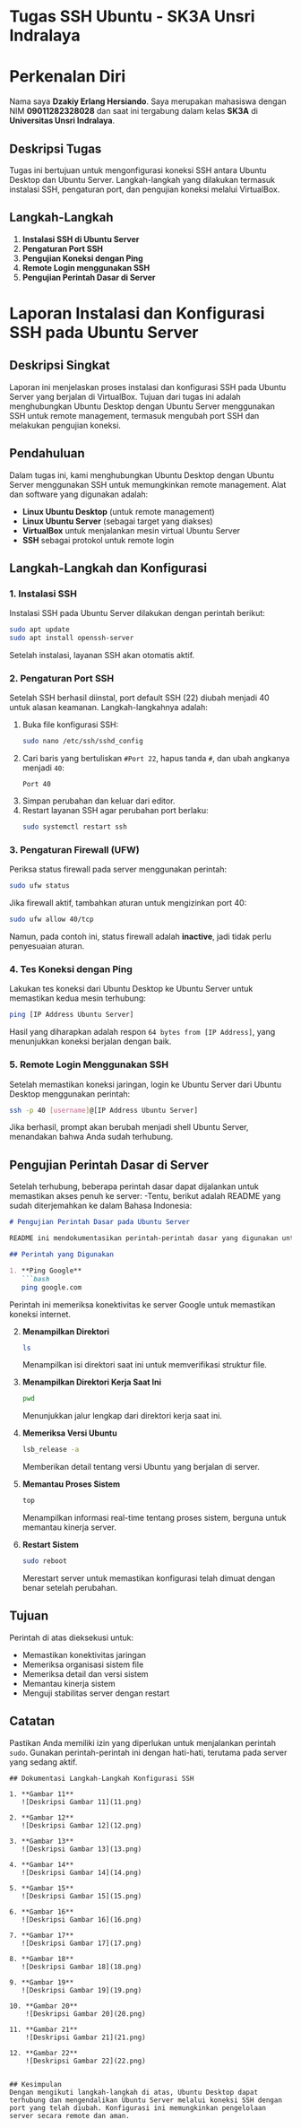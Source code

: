 # Tugas SSH Ubuntu - SK3A Unsri Indralaya

# Perkenalan Diri

Nama saya **Dzakiy Erlang Hersiando**. Saya merupakan mahasiswa dengan NIM **09011282328028** dan saat ini tergabung dalam kelas **SK3A** di **Universitas Unsri Indralaya**.

## Deskripsi Tugas
Tugas ini bertujuan untuk mengonfigurasi koneksi SSH antara Ubuntu Desktop dan Ubuntu Server. Langkah-langkah yang dilakukan termasuk instalasi SSH, pengaturan port, dan pengujian koneksi melalui VirtualBox.

## Langkah-Langkah
1. **Instalasi SSH di Ubuntu Server**
2. **Pengaturan Port SSH**
3. **Pengujian Koneksi dengan Ping**
4. **Remote Login menggunakan SSH**
5. **Pengujian Perintah Dasar di Server**

# Laporan Instalasi dan Konfigurasi SSH pada Ubuntu Server

## Deskripsi Singkat
Laporan ini menjelaskan proses instalasi dan konfigurasi SSH pada Ubuntu Server yang berjalan di VirtualBox. Tujuan dari tugas ini adalah menghubungkan Ubuntu Desktop dengan Ubuntu Server menggunakan SSH untuk remote management, termasuk mengubah port SSH dan melakukan pengujian koneksi.

## Pendahuluan
Dalam tugas ini, kami menghubungkan Ubuntu Desktop dengan Ubuntu Server menggunakan SSH untuk memungkinkan remote management. Alat dan software yang digunakan adalah:
- **Linux Ubuntu Desktop** (untuk remote management)
- **Linux Ubuntu Server** (sebagai target yang diakses)
- **VirtualBox** untuk menjalankan mesin virtual Ubuntu Server
- **SSH** sebagai protokol untuk remote login

## Langkah-Langkah dan Konfigurasi

### 1. Instalasi SSH
Instalasi SSH pada Ubuntu Server dilakukan dengan perintah berikut:
```bash
sudo apt update
sudo apt install openssh-server
```
Setelah instalasi, layanan SSH akan otomatis aktif.

### 2. Pengaturan Port SSH
Setelah SSH berhasil diinstal, port default SSH (22) diubah menjadi 40 untuk alasan keamanan. Langkah-langkahnya adalah:
1. Buka file konfigurasi SSH:
   ```bash
   sudo nano /etc/ssh/sshd_config
   ```
2. Cari baris yang bertuliskan `#Port 22`, hapus tanda `#`, dan ubah angkanya menjadi `40`:
   ```plaintext
   Port 40
   ```
3. Simpan perubahan dan keluar dari editor.
4. Restart layanan SSH agar perubahan port berlaku:
   ```bash
   sudo systemctl restart ssh
   ```

### 3. Pengaturan Firewall (UFW)
Periksa status firewall pada server menggunakan perintah:
```bash
sudo ufw status
```
Jika firewall aktif, tambahkan aturan untuk mengizinkan port 40:
```bash
sudo ufw allow 40/tcp
```
Namun, pada contoh ini, status firewall adalah **inactive**, jadi tidak perlu penyesuaian aturan.

### 4. Tes Koneksi dengan Ping
Lakukan tes koneksi dari Ubuntu Desktop ke Ubuntu Server untuk memastikan kedua mesin terhubung:
```bash
ping [IP Address Ubuntu Server]
```
Hasil yang diharapkan adalah respon `64 bytes from [IP Address]`, yang menunjukkan koneksi berjalan dengan baik.

### 5. Remote Login Menggunakan SSH
Setelah memastikan koneksi jaringan, login ke Ubuntu Server dari Ubuntu Desktop menggunakan perintah:
```bash
ssh -p 40 [username]@[IP Address Ubuntu Server]
```
Jika berhasil, prompt akan berubah menjadi shell Ubuntu Server, menandakan bahwa Anda sudah terhubung.

## Pengujian Perintah Dasar di Server
Setelah terhubung, beberapa perintah dasar dapat dijalankan untuk memastikan akses penuh ke server:
-Tentu, berikut adalah README yang sudah diterjemahkan ke dalam Bahasa Indonesia:

```markdown
# Pengujian Perintah Dasar pada Ubuntu Server

README ini mendokumentasikan perintah-perintah dasar yang digunakan untuk menguji koneksi dan konfigurasi Ubuntu Server dari lingkungan Ubuntu Desktop.

## Perintah yang Digunakan

1. **Ping Google**  
   ```bash
   ping google.com
   ```
   Perintah ini memeriksa konektivitas ke server Google untuk memastikan koneksi internet.

2. **Menampilkan Direktori**  
   ```bash
   ls
   ```
   Menampilkan isi direktori saat ini untuk memverifikasi struktur file.

3. **Menampilkan Direktori Kerja Saat Ini**  
   ```bash
   pwd
   ```
   Menunjukkan jalur lengkap dari direktori kerja saat ini.

4. **Memeriksa Versi Ubuntu**  
   ```bash
   lsb_release -a
   ```
   Memberikan detail tentang versi Ubuntu yang berjalan di server.

5. **Memantau Proses Sistem**  
   ```bash
   top
   ```
   Menampilkan informasi real-time tentang proses sistem, berguna untuk memantau kinerja server.

6. **Restart Sistem**  
   ```bash
   sudo reboot
   ```
   Merestart server untuk memastikan konfigurasi telah dimuat dengan benar setelah perubahan.

## Tujuan

Perintah di atas dieksekusi untuk:
- Memastikan konektivitas jaringan
- Memeriksa organisasi sistem file
- Memeriksa detail dan versi sistem
- Memantau kinerja sistem
- Menguji stabilitas server dengan restart

## Catatan

Pastikan Anda memiliki izin yang diperlukan untuk menjalankan perintah `sudo`. Gunakan perintah-perintah ini dengan hati-hati, terutama pada server yang sedang aktif.
```
## Dokumentasi Langkah-Langkah Konfigurasi SSH

1. **Gambar 11**
   ![Deskripsi Gambar 11](11.png)

2. **Gambar 12**
   ![Deskripsi Gambar 12](12.png)

3. **Gambar 13**
   ![Deskripsi Gambar 13](13.png)

4. **Gambar 14**
   ![Deskripsi Gambar 14](14.png)

5. **Gambar 15**
   ![Deskripsi Gambar 15](15.png)

6. **Gambar 16**
   ![Deskripsi Gambar 16](16.png)

7. **Gambar 17**
   ![Deskripsi Gambar 17](17.png)

8. **Gambar 18**
   ![Deskripsi Gambar 18](18.png)

9. **Gambar 19**
   ![Deskripsi Gambar 19](19.png)

10. **Gambar 20**
    ![Deskripsi Gambar 20](20.png)

11. **Gambar 21**
    ![Deskripsi Gambar 21](21.png)

12. **Gambar 22**
    ![Deskripsi Gambar 22](22.png)


## Kesimpulan
Dengan mengikuti langkah-langkah di atas, Ubuntu Desktop dapat terhubung dan mengendalikan Ubuntu Server melalui koneksi SSH dengan port yang telah diubah. Konfigurasi ini memungkinkan pengelolaan server secara remote dan aman.






